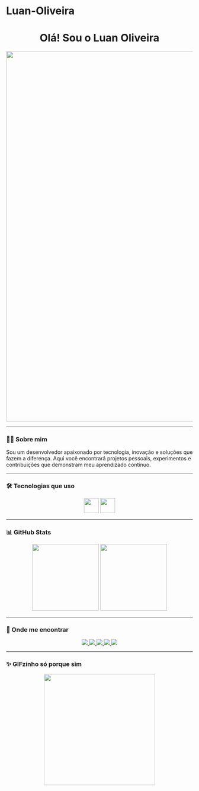 # Luan-Oliveira

<h1 align="center">Olá! Sou o Luan Oliveira</h1>

<div align="center">
  <img src="https://media0.giphy.com/media/v1.Y2lkPWVjZjA1ZTQ3M3o4NmVhY3hnY2txdmppOHdtb3lmOTh0YTE1MTExdjkwZXA3aXZqbiZlcD12MV9naWZzX3NlYXJjaCZjdD1n/dBNN8ChgJhXA8KNNFv/200.webp" width="1000"/>
</div>

---

### 👩‍💻 Sobre mim

Sou um desenvolvedor apaixonado por tecnologia, inovação e soluções que fazem a diferença. Aqui você encontrará projetos pessoais, experimentos e contribuições que demonstram meu aprendizado contínuo.

---

### 🛠️ Tecnologias que uso

<div align="center">
  <img src="https://images.seeklogo.com/logo-png/44/1/bubble-icon-logo-png_seeklogo-448116.png" height="40"/>
  <img src="https://cdn.jsdelivr.net/gh/devicons/devicon/icons/csharp/csharp-original.svg" height="40"/>
</div>

---

### 📊 GitHub Stats

<div align="center">
  <img height="180em" src="https://github-readme-stats.vercel.app/api?username=Skinny666&show_icons=true&theme=dracula"/>
  <img height="180em" src="https://github-readme-stats.vercel.app/api/top-langs/?username=Skinny666&layout=compact&theme=dracula"/>
</div>

---

### 📱 Onde me encontrar

<div align="center">
  <a href="https://www.youtube.com/@SEU_CANAL" target="_blank">
    <img src="https://img.shields.io/badge/YouTube-FF0000?style=for-the-badge&logo=youtube&logoColor=white"/>
  </a>
  <a href="https://instagram.com/SEU_USUARIO" target="_blank">
    <img src="https://img.shields.io/badge/Instagram-E4405F?style=for-the-badge&logo=instagram&logoColor=white"/>
  </a>
  <a href="https://www.twitch.tv/SEU_USUARIO" target="_blank">
    <img src="https://img.shields.io/badge/Twitch-9146FF?style=for-the-badge&logo=twitch&logoColor=white"/>
  </a>
  <a href="mailto:seuemail@exemplo.com">
    <img src="https://img.shields.io/badge/Email-D14836?style=for-the-badge&logo=gmail&logoColor=white"/>
  </a>
  <a href="https://www.linkedin.com/in/SEU_PERFIL/" target="_blank">
    <img src="https://img.shields.io/badge/LinkedIn-0A66C2?style=for-the-badge&logo=linkedin&logoColor=white"/>
  </a>
</div>

---

### ✨ GIFzinho só porque sim

<div align="center">
  <img src="https://media.giphy.com/media/du3J3cXyzhj75IOgvA/giphy.gif" width="300"/>
</div>

